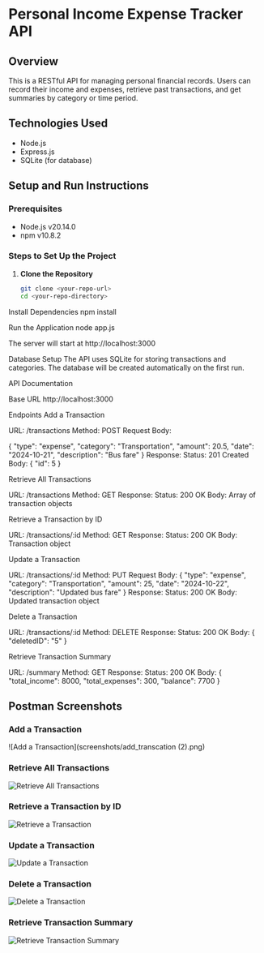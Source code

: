 # Personal Income Expense Tracker API

## Overview
This is a RESTful API for managing personal financial records. Users can record their income and expenses, retrieve past transactions, and get summaries by category or time period.

## Technologies Used
- Node.js
- Express.js
- SQLite (for database)

## Setup and Run Instructions

### Prerequisites
- Node.js v20.14.0
- npm v10.8.2

### Steps to Set Up the Project

1. **Clone the Repository**
   ```bash
   git clone <your-repo-url>
   cd <your-repo-directory>

Install Dependencies
npm install

Run the Application
node app.js

The server will start at http://localhost:3000

Database Setup
The API uses SQLite for storing transactions and categories. The database will be created automatically on the first run.

API Documentation

Base URL
http://localhost:3000

Endpoints
Add a Transaction

URL: /transactions
Method: POST
Request Body:


{
    "type": "expense",
    "category": "Transportation",
    "amount": 20.5,
    "date": "2024-10-21",
    "description": "Bus fare"
}
Response:
Status: 201 Created
Body: {
    "id": 5
}

Retrieve All Transactions

URL: /transactions
Method: GET
Response:
Status: 200 OK
Body: Array of transaction objects

Retrieve a Transaction by ID

URL: /transactions/:id
Method: GET
Response:
Status: 200 OK
Body: Transaction object

Update a Transaction

URL: /transactions/:id
Method: PUT
Request Body:
{
    "type": "expense",
    "category": "Transportation",
    "amount": 25,
    "date": "2024-10-22",
    "description": "Updated bus fare"
}
Response:
Status: 200 OK
Body: Updated transaction object

Delete a Transaction

URL: /transactions/:id
Method: DELETE
Response:
Status: 200 OK
Body: {
    "deletedID": "5"
}

Retrieve Transaction Summary

URL: /summary
Method: GET
Response:
Status: 200 OK
Body: {
    "total_income": 8000,
    "total_expenses": 300,
    "balance": 7700
}

## Postman Screenshots

### Add a Transaction
![Add a Transaction](screenshots/add_transcation (2).png)

### Retrieve All Transactions
![Retrieve All Transactions](screenshots/retrieve_all_transactions.png)

### Retrieve a Transaction by ID
![Retrieve a Transaction](screenshots/retrieve_transcation.png)

### Update a Transaction
![Update a Transaction](screenshots/update_transaction.png)

### Delete a Transaction
![Delete a Transaction](screenshots/delete_transcation.png)

### Retrieve Transaction Summary
![Retrieve Transaction Summary](screenshots/summary.png)
